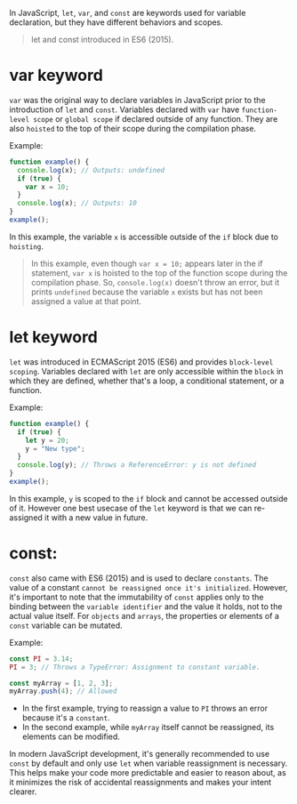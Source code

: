 In JavaScript, `let`, `var`, and `const` are keywords used for variable declaration, but they have different behaviors and scopes.

> let and const introduced in ES6 (2015).

# var keyword

`var` was the original way to declare variables in JavaScript prior to the introduction of `let` and `const`. Variables declared with `var` have `function-level scope` or `global scope` if declared outside of any function. They are also `hoisted` to the top of their scope during the compilation phase.

Example:

```javascript
function example() {
  console.log(x); // Outputs: undefined
  if (true) {
    var x = 10;
  }
  console.log(x); // Outputs: 10
}
example();
```

In this example, the variable `x` is accessible outside of the `if` block due to `hoisting`.

> In this example, even though `var x = 10;` appears later in the if statement, `var x` is hoisted to the top of the function scope during the compilation phase. So, `console.log(x)` doesn't throw an error, but it prints `undefined` because the variable `x` exists but has not been assigned a value at that point.

# let keyword

`let` was introduced in ECMAScript 2015 (ES6) and provides `block-level scoping`. Variables declared with `let` are only accessible within the `block` in which they are defined, whether that's a loop, a conditional statement, or a function.

Example:

```javascript
function example() {
  if (true) {
    let y = 20;
    y = "New type";
  }
  console.log(y); // Throws a ReferenceError: y is not defined
}
example();
```

In this example, `y` is scoped to the `if` block and cannot be accessed outside of it. However one best usecase of the `let` keyword is that we can re-assigned it with a new value in future.

# const:

`const` also came with ES6 (2015) and is used to declare `constants`. The value of a constant `cannot be reassigned once it's initialized`. However, it's important to note that the immutability of `const` applies only to the binding between the `variable identifier` and the value it holds, not to the actual value itself. For `objects` and `arrays`, the properties or elements of a `const` variable can be mutated.

Example:

```javascript
const PI = 3.14;
PI = 3; // Throws a TypeError: Assignment to constant variable.

const myArray = [1, 2, 3];
myArray.push(4); // Allowed
```

- In the first example, trying to reassign a value to `PI` throws an error because it's a `constant`.
- In the second example, while `myArray` itself cannot be reassigned, its elements can be modified.

In modern JavaScript development, it's generally recommended to use `const` by default and only use `let` when variable reassignment is necessary. This helps make your code more predictable and easier to reason about, as it minimizes the risk of accidental reassignments and makes your intent clearer.
